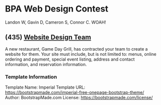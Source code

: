 # BPA Web Design Contest
Landon W, Gavin D, Cameron S, Connor C. WOAH!

## (435) [Website Design Team](https://cvtech.instructure.com/courses/889/files/347039?module_item_id=305995)
A new restaurant, Game Day Grill, has contracted your team to create a website for them. Your site must include, but is not limited to: menus, online ordering and payment, special event listing, address and contact information, and reservation information.

### Template Information
Template Name: Imperial
Template URL: https://bootstrapmade.com/imperial-free-onepage-bootstrap-theme/
Author: BootstrapMade.com
License: https://bootstrapmade.com/license/

